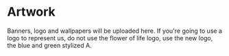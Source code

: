 # Artwork
Banners, logo and wallpapers will be uploaded here. If you're going to use a logo to represent us, do not use the flower of life logo, use the new logo, the blue and green stylized A. 
